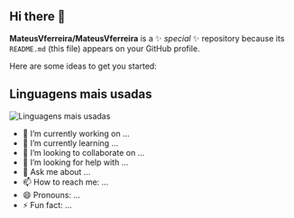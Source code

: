 ## Hi there 👋

**MateusVferreira/MateusVferreira** is a ✨ _special_ ✨ repository because its `README.md` (this file) appears on your GitHub profile.

Here are some ideas to get you started:

## Linguagens mais usadas
![Linguagens mais usadas](https://github-readme-stats.vercel.app/api/top-langs/?username=MateusVferreira&layout=compact)

- 🔭 I’m currently working on ...
- 🌱 I’m currently learning ...
- 👯 I’m looking to collaborate on ...
- 🤔 I’m looking for help with ...
- 💬 Ask me about ...
- 📫 How to reach me: ...
- 😄 Pronouns: ...
- ⚡ Fun fact: ...
